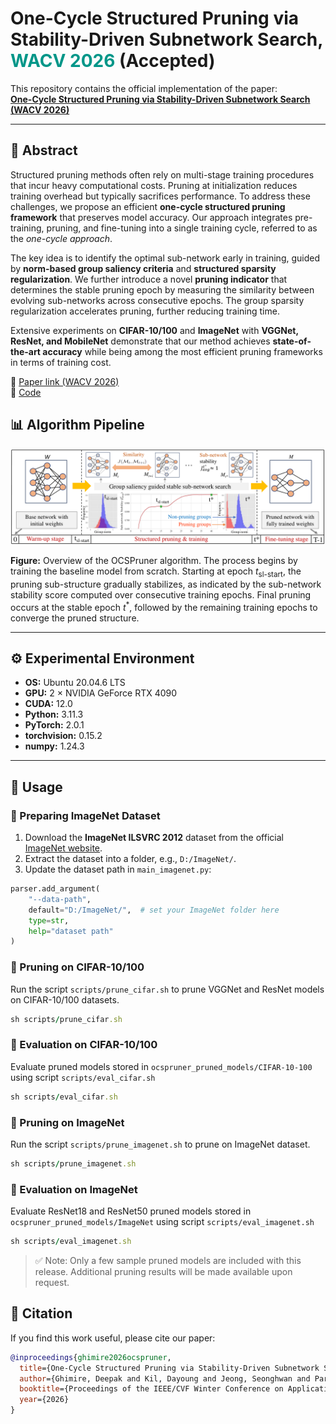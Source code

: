 # One-Cycle Structured Pruning via Stability-Driven Subnetwork Search, <span style="color:#009688">WACV 2026</span> (Accepted)

This repository contains the official implementation of the paper:  
**[One-Cycle Structured Pruning via Stability-Driven Subnetwork Search (WACV 2026)](https://arxiv.org/abs/2501.13439)**  

---

## 📄 Abstract  
Structured pruning methods often rely on multi-stage training procedures that incur heavy computational costs. Pruning at initialization reduces training overhead but typically sacrifices performance. To address these challenges, we propose an efficient **one-cycle structured pruning framework** that preserves model accuracy. Our approach integrates pre-training, pruning, and fine-tuning into a single training cycle, referred to as the *one-cycle approach*.  

The key idea is to identify the optimal sub-network early in training, guided by **norm-based group saliency criteria** and **structured sparsity regularization**. We further introduce a novel **pruning indicator** that determines the stable pruning epoch by measuring the similarity between evolving sub-networks across consecutive epochs. The group sparsity regularization accelerates pruning, further reducing training time.  

Extensive experiments on **CIFAR-10/100** and **ImageNet** with **VGGNet, ResNet, and MobileNet** demonstrate that our method achieves **state-of-the-art accuracy** while being among the most efficient pruning frameworks in terms of training cost.  

🔗 [Paper link (WACV 2026)](https://arxiv.org/abs/2501.13439)  
📂 [Code](https://github.com/ghimiredhikura/OCSPruner)  

## 📊 Algorithm Pipeline

![Algorithm Pipeline](assets/Algorithm_Pipeline_WACV2026.png)

**Figure:** Overview of the OCSPruner algorithm. The process begins by training the baseline model from scratch. Starting at epoch $t_{\text{sl-start}}$, the pruning sub-structure gradually stabilizes, as indicated by the sub-network stability score computed over consecutive training epochs. Final pruning occurs at the stable epoch $t^*$, followed by the remaining training epochs to converge the pruned structure.

---

## ⚙️ Experimental Environment  
- **OS:** Ubuntu 20.04.6 LTS  
- **GPU:** 2 × NVIDIA GeForce RTX 4090  
- **CUDA:** 12.0  
- **Python:** 3.11.3  
- **PyTorch:** 2.0.1  
- **torchvision:** 0.15.2  
- **numpy:** 1.24.3  

---

## 🚀 Usage  

### 🔹 Preparing ImageNet Dataset

1. Download the **ImageNet ILSVRC 2012** dataset from the official [ImageNet website](https://www.image-net.org/).  
2. Extract the dataset into a folder, e.g., `D:/ImageNet/`.
3. Update the dataset path in `main_imagenet.py`:

```python
parser.add_argument(
    "--data-path", 
    default="D:/ImageNet/",  # set your ImageNet folder here
    type=str, 
    help="dataset path"
)
```

### 🔹 Pruning on CIFAR-10/100  
Run the script `scripts/prune_cifar.sh` to prune VGGNet and ResNet models on CIFAR-10/100 datasets.
```ruby
sh scripts/prune_cifar.sh
```

### 🔹 Evaluation on CIFAR-10/100
Evaluate pruned models stored in `ocspruner_pruned_models/CIFAR-10-100` using script `scripts/eval_cifar.sh`

```ruby
sh scripts/eval_cifar.sh
```

### 🔹 Pruning on ImageNet

Run the script `scripts/prune_imagenet.sh` to prune on ImageNet dataset.

```ruby
sh scripts/prune_imagenet.sh
```

### 🔹 Evaluation on ImageNet

Evaluate ResNet18 and ResNet50 pruned models stored in `ocspruner_pruned_models/ImageNet` using script `scripts/eval_imagenet.sh`

```ruby
sh scripts/eval_imagenet.sh
```

> ✅ Note: Only a few sample pruned models are included with this release. Additional pruning results will be made available upon request.

## 📜 Citation

If you find this work useful, please cite our paper:

```bibtex
@inproceedings{ghimire2026ocspruner,
  title={One-Cycle Structured Pruning via Stability-Driven Subnetwork Search},
  author={Ghimire, Deepak and Kil, Dayoung and Jeong, Seonghwan and Park, Jaesik and Kim, Seong-heum},
  booktitle={Proceedings of the IEEE/CVF Winter Conference on Applications of Computer Vision (WACV)},
  year={2026}
}

